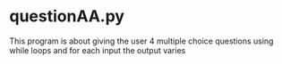 # questionAA.py
This program is about giving the user 4 multiple choice questions using while loops 
and for each input the output varies
